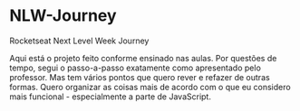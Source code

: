 # NLW-Journey
Rocketseat Next Level Week Journey

Aqui está o projeto feito conforme ensinado nas aulas. Por questões de tempo, segui o passo-a-passo exatamente como apresentado pelo professor. Mas tem vários pontos que quero rever e refazer de outras formas. Quero organizar as coisas mais de acordo com o que eu considero mais funcional - especialmente a parte de JavaScript.
